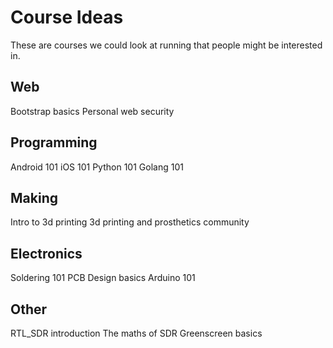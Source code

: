 # Course Ideas

These are courses we could look at running that people might be interested in.

## Web
Bootstrap basics
Personal web security

## Programming
Android 101
iOS 101
Python 101
Golang 101

## Making
Intro to 3d printing
3d printing and prosthetics community

## Electronics
Soldering 101
PCB Design basics
Arduino 101

## Other
RTL_SDR introduction
The maths of SDR
Greenscreen basics
